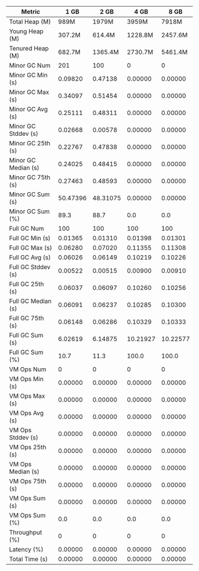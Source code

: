 | Metric | 1 GB | 2 GB | 4 GB | 8 GB |
|------|----|----|----|----|
| Total Heap (M) | 989M | 1979M | 3959M | 7918M |
| Young Heap (M) | 307.2M | 614.4M | 1228.8M | 2457.6M |
| Tenured Heap (M) | 682.7M | 1365.4M | 2730.7M | 5461.4M |
| Minor GC Num | 201 | 100 | 0 | 0 |
| Minor GC Min (s) | 0.09820 | 0.47138 | 0.00000 | 0.00000 |
| Minor GC Max (s) | 0.34097 | 0.51454 | 0.00000 | 0.00000 |
| Minor GC Avg (s) | 0.25111 | 0.48311 | 0.00000 | 0.00000 |
| Minor GC Stddev (s) | 0.02668 | 0.00578 | 0.00000 | 0.00000 |
| Minor GC 25th (s) | 0.22767 | 0.47838 | 0.00000 | 0.00000 |
| Minor GC Median (s) | 0.24025 | 0.48415 | 0.00000 | 0.00000 |
| Minor GC 75th (s) | 0.27463 | 0.48593 | 0.00000 | 0.00000 |
| Minor GC Sum (s) | 50.47396 | 48.31075 | 0.00000 | 0.00000 |
| Minor GC Sum (%) | 89.3 | 88.7 | 0.0 | 0.0 |
| Full GC Num | 100 | 100 | 100 | 100 |
| Full GC Min (s) | 0.01365 | 0.01310 | 0.01398 | 0.01301 |
| Full GC Max (s) | 0.06280 | 0.07020 | 0.11355 | 0.11308 |
| Full GC Avg (s) | 0.06026 | 0.06149 | 0.10219 | 0.10226 |
| Full GC Stddev (s) | 0.00522 | 0.00515 | 0.00900 | 0.00910 |
| Full GC 25th (s) | 0.06037 | 0.06097 | 0.10260 | 0.10256 |
| Full GC Median (s) | 0.06091 | 0.06237 | 0.10285 | 0.10300 |
| Full GC 75th (s) | 0.06148 | 0.06286 | 0.10329 | 0.10333 |
| Full GC Sum (s) | 6.02619 | 6.14875 | 10.21927 | 10.22577 |
| Full GC Sum (%) | 10.7 | 11.3 | 100.0 | 100.0 |
| VM Ops Num | 0 | 0 | 0 | 0 |
| VM Ops Min (s) | 0.00000 | 0.00000 | 0.00000 | 0.00000 |
| VM Ops Max (s) | 0.00000 | 0.00000 | 0.00000 | 0.00000 |
| VM Ops Avg (s) | 0.00000 | 0.00000 | 0.00000 | 0.00000 |
| VM Ops Stddev (s) | 0.00000 | 0.00000 | 0.00000 | 0.00000 |
| VM Ops 25th (s) | 0.00000 | 0.00000 | 0.00000 | 0.00000 |
| VM Ops Median (s) | 0.00000 | 0.00000 | 0.00000 | 0.00000 |
| VM Ops 75th (s) | 0.00000 | 0.00000 | 0.00000 | 0.00000 |
| VM Ops Sum (s) | 0.00000 | 0.00000 | 0.00000 | 0.00000 |
| VM Ops Sum (%) | 0.0 | 0.0 | 0.0 | 0.0 |
| Throughput (%) | 0 | 0 | 0 | 0 |
| Latency (%) | 0.00000 | 0.00000 | 0.00000 | 0.00000 |
| Total Time (s) | 0.00000 | 0.00000 | 0.00000 | 0.00000 |

